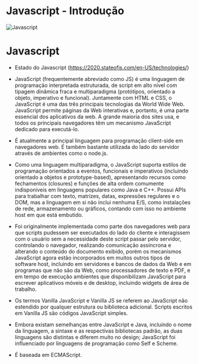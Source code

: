 # Javascript - Introdução
![Javascript](https://cyberhoot.com/wp-content/uploads/2020/07/Free-Courses-to-learn-JavaScript-1024x576.jpg)

# Javascript
- Estado do Javascript (https://2020.stateofjs.com/en-US/technologies/)

- JavaScript (frequentemente abreviado como JS) é uma linguagem de programação interpretada estruturada, de script em alto nível com tipagem dinâmica fraca e multiparadigma (protótipos, orientado a objeto, imperativo e funcional). Juntamente com HTML e CSS, o JavaScript é uma das três principais tecnologias da World Wide Web. JavaScript permite páginas da Web interativas e, portanto, é uma parte essencial dos aplicativos da web. A grande maioria dos sites usa, e todos os principais navegadores têm um mecanismo JavaScript dedicado para executá-lo.

- É atualmente a principal linguagem para programação client-side em navegadores web. É também bastante utilizada do lado do servidor através de ambientes como o node.js.

- Como uma linguagem multiparadigma, o JavaScript suporta estilos de programação orientados a eventos, funcionais e imperativos (incluindo orientado a objetos e prototype-based), apresentando recursos como fechamentos (closures) e funções de alta ordem comumente indisponíveis em linguagens populares como Java e C++. Possui APIs para trabalhar com texto, matrizes, datas, expressões regulares e o DOM, mas a linguagem em si não inclui nenhuma E/S, como instalações de rede, armazenamento ou gráficos, contando com isso no ambiente host em que está embutido.

- Foi originalmente implementada como parte dos navegadores web para que scripts pudessem ser executados do lado do cliente e interagissem com o usuário sem a necessidade deste script passar pelo servidor, controlando o navegador, realizando comunicação assíncrona e alterando o conteúdo do documento exibido, porém os mecanismos JavaScript agora estão incorporados em muitos outros tipos de software host, incluindo em servidores e bancos de dados da Web e em programas que não são da Web, como processadores de texto e PDF, e em tempo de execução ambientes que disponibilizam JavaScript para escrever aplicativos móveis e de desktop, incluindo widgets de área de trabalho.

- Os termos Vanilla JavaScript e Vanilla JS se referem ao JavaScript não estendido por qualquer estrutura ou biblioteca adicional. Scripts escritos em Vanilla JS são códigos JavaScript simples.

- Embora existam semelhanças entre JavaScript e Java, incluindo o nome da linguagem, a sintaxe e as respectivas bibliotecas padrão, as duas linguagens são distintas e diferem muito no design; JavaScript foi influenciado por linguagens de programação como Self e Scheme.

- É baseada em ECMAScript.
